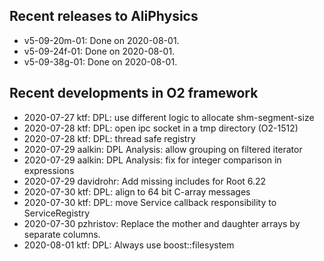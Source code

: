 ## Recent releases to AliPhysics
- v5-09-20m-01: Done on 2020-08-01.
- v5-09-24f-01: Done on 2020-08-01.
- v5-09-38g-01: Done on 2020-08-01.
## Recent developments in O2 framework
- 2020-07-27 ktf: DPL: use different logic to allocate shm-segment-size
- 2020-07-28 ktf: DPL: open ipc socket in a tmp directory (O2-1512)
- 2020-07-28 ktf: DPL: thread safe registry
- 2020-07-29 aalkin: DPL Analysis: allow grouping on filtered iterator
- 2020-07-29 aalkin: DPL Analysis: fix for integer comparison in expressions
- 2020-07-29 davidrohr: Add missing includes for Root 6.22
- 2020-07-30 ktf: DPL: align to 64 bit C-array messages
- 2020-07-30 ktf: DPL: move Service callback responsibility to ServiceRegistry
- 2020-07-30 pzhristov: Replace the mother and daughter arrays by separate columns.
- 2020-08-01 ktf: DPL: Always use boost::filesystem
